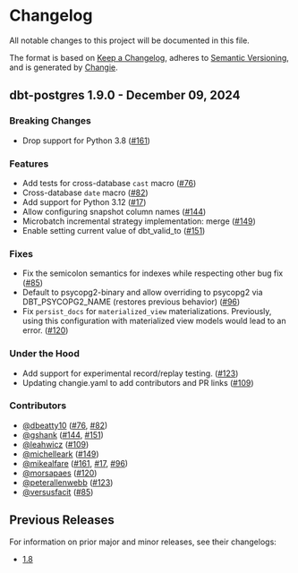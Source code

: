 # Changelog
All notable changes to this project will be documented in this file.

The format is based on [Keep a Changelog](https://keepachangelog.com/en/1.0.0/),
adheres to [Semantic Versioning](https://semver.org/spec/v2.0.0.html),
and is generated by [Changie](https://github.com/miniscruff/changie).

## dbt-postgres 1.9.0 - December 09, 2024

### Breaking Changes

- Drop support for Python 3.8 ([#161](https://github.com/dbt-labs/dbt-postgres/issues/161))

### Features

- Add tests for cross-database `cast` macro ([#76](https://github.com/dbt-labs/dbt-postgres/issues/76))
- Cross-database `date` macro ([#82](https://github.com/dbt-labs/dbt-postgres/issues/82))
- Add support for Python 3.12 ([#17](https://github.com/dbt-labs/dbt-postgres/issues/17))
- Allow configuring snapshot column names ([#144](https://github.com/dbt-labs/dbt-postgres/issues/144))
- Microbatch incremental strategy implementation: merge ([#149](https://github.com/dbt-labs/dbt-postgres/issues/149))
- Enable setting current value of dbt_valid_to ([#151](https://github.com/dbt-labs/dbt-postgres/issues/151))

### Fixes

- Fix the semicolon semantics for indexes while respecting other bug fix ([#85](https://github.com/dbt-labs/dbt-postgres/issues/85))
- Default to psycopg2-binary and allow overriding to psycopg2 via DBT_PSYCOPG2_NAME (restores previous behavior) ([#96](https://github.com/dbt-labs/dbt-postgres/issues/96))
- Fix `persist_docs` for `materialized_view` materializations. Previously, using this configuration with materialized view models would lead to an error. ([#120](https://github.com/dbt-labs/dbt-postgres/issues/120))

### Under the Hood

- Add support for experimental record/replay testing. ([#123](https://github.com/dbt-labs/dbt-postgres/issues/123))
- Updating changie.yaml to add contributors and PR links ([#109](https://github.com/dbt-labs/dbt-postgres/issues/109))

### Contributors
- [@dbeatty10](https://github.com/dbeatty10) ([#76](https://github.com/dbt-labs/dbt-postgres/issues/76), [#82](https://github.com/dbt-labs/dbt-postgres/issues/82))
- [@gshank](https://github.com/gshank) ([#144](https://github.com/dbt-labs/dbt-postgres/issues/144), [#151](https://github.com/dbt-labs/dbt-postgres/issues/151))
- [@leahwicz](https://github.com/leahwicz) ([#109](https://github.com/dbt-labs/dbt-postgres/issues/109))
- [@michelleark](https://github.com/michelleark) ([#149](https://github.com/dbt-labs/dbt-postgres/issues/149))
- [@mikealfare](https://github.com/mikealfare) ([#161](https://github.com/dbt-labs/dbt-postgres/issues/161), [#17](https://github.com/dbt-labs/dbt-postgres/issues/17), [#96](https://github.com/dbt-labs/dbt-postgres/issues/96))
- [@morsapaes](https://github.com/morsapaes) ([#120](https://github.com/dbt-labs/dbt-postgres/issues/120))
- [@peterallenwebb](https://github.com/peterallenwebb) ([#123](https://github.com/dbt-labs/dbt-postgres/issues/123))
- [@versusfacit](https://github.com/versusfacit) ([#85](https://github.com/dbt-labs/dbt-postgres/issues/85))


## Previous Releases
For information on prior major and minor releases, see their changelogs:
- [1.8](https://github.com/dbt-labs/dbt-postgres/blob/1.8.latest/CHANGELOG.md)
